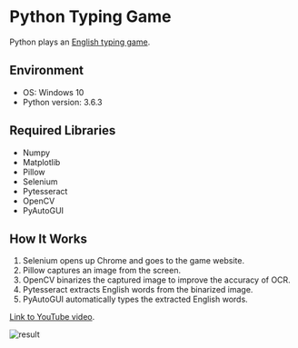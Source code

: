 # Python Typing Game
Python plays an [English typing game](https://10fastfingers.com/typing-test/english).

## Environment
- OS: Windows 10
- Python version: 3.6.3

## Required Libraries
- Numpy
- Matplotlib
- Pillow
- Selenium
- Pytesseract
- OpenCV
- PyAutoGUI

## How It Works
1. Selenium opens up Chrome and goes to the game website.
2. Pillow captures an image from the screen.
3. OpenCV binarizes the captured image to improve the accuracy of OCR.
4. Pytesseract extracts English words from the binarized image.
5. PyAutoGUI automatically types the extracted English words.

[Link to YouTube video](https://www.youtube.com/watch?v=t3jwDWAF5y0).
<br>

![result](https://github.com/harupy/typing_game/blob/master/video.gif)
